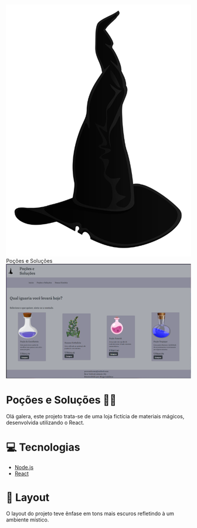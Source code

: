 <img src="/src/assets/logo.png"> Poções e Soluções
<img src="presentation.png">

# Poções e Soluções 🧙‍♂️

Olá galera, este projeto trata-se de uma loja fictícia de materiais mágicos, desenvolvida utilizando o React.

# 💻 Tecnologias
* <a href="https://nodejs.org/en/">Node.js<a/>
* <a href="https://pt-br.reactjs.org">React<a/>

# 🎨 Layout

O layout do projeto teve ênfase em tons mais escuros refletindo à um ambiente místico.
